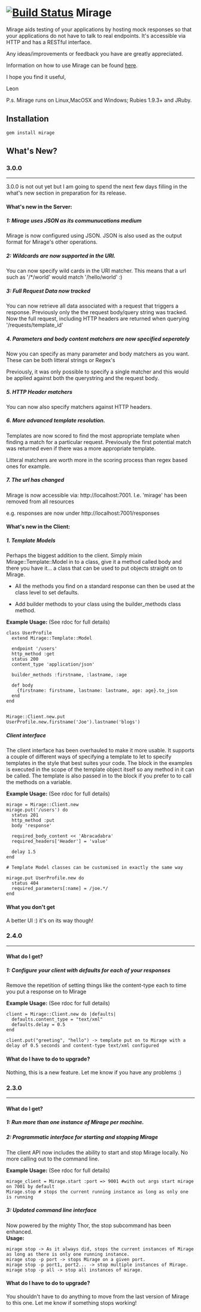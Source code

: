 [![Build Status](https://travis-ci.org/lashd/mirage.png)](https://travis-ci.org/lashd/mirage)
Mirage
======
Mirage aids testing of your applications by hosting mock responses so that your applications do not have to talk to real endpoints. It's accessible via HTTP and has a RESTful interface.    

Any ideas/improvements or feedback you have are greatly appreciated.  
  
Information on how to use Mirage can be found [here](https://github.com/lashd/mirage/wiki).  
  
I hope you find it useful,  

Leon

P.s. Mirage runs on Linux,MacOSX and Windows; Rubies 1.9.3+ and JRuby.

Installation
------------
    gem install mirage 
    
What's New?
-----------
### 3.0.0
------------------------------
3.0.0 is not out yet but I am going to spend the next few days filling in the what's new section in preparation for its release.
#### What's new in the Server:
##### 1: Mirage uses JSON as its communucations medium
Mirage is now configured using JSON. JSON is also used as the output format for Mirage's other operations.
##### 2: Wildcards are now supported in the URI.
You can now specify wild cards in the URI matcher. This means that a url such as '/*/world' would match '/hello/world' :)
##### 3: Full Request Data now tracked
You can now retrieve all data associated with a request that triggers a response. Previously only the the request body/query string was tracked.
Now the full request, including HTTP headers are returned when querying '/requests/template_id'

##### 4. Parameters and body content matchers are now specified seperately
Now you can specify as many parameter and body matchers as you want. These can be both litteral strings or Regex's
  
Previously, it was only possible to specify a single matcher and this would be applied against both the querystring and the request body.
##### 5. HTTP Header matchers
You can now also specify matchers against HTTP headers.
##### 6. More advanced template resolution.
Templates are now scored to find the most appropriate template when finding a match for a particular request. Previously the first potential match was returned even
if there was a more appropriate template.

Litteral matchers are worth more in the scoring process than regex based ones for example.
##### 7. The url has changed
Mirage is now accessible via: http://localhost:7001. I.e. 'mirage' has been removed from all resources 

e.g. responses are now under http://localhost:7001/responses
#### What's new in the Client:
##### 1. Template Models
Perhaps the biggest addition to the client. Simply mixin Mirage::Template::Model in to a class, give it a method called body and there you have it... a class that can be used to put objects straight on to Mirage.
 
* All the methods you find on a standard response can then be used at the class level to set defaults. 
 
* Add builder methods to your class using the builder_methods class method.
 
**Example Usage:** (See rdoc for full details)  

    class UserProfile
      extend Mirage::Template::Model
      
      endpoint '/users'
      http_method :get
      status 200
      content_type 'application/json'
      
      builder_methods :firstname, :lastname, :age
      
      def body
        {firstname: firstname, lastname: lastname, age: age}.to_json
      end
    end
    
    
    Mirage::Client.new.put UserProfile.new.firstname('Joe').lastname('blogs')
    
##### Client interface
The client interface has been overhauled to make it more usable. It supports a couple of different ways of specifying a template
to let to specify templates in the style that best suites your code. The block in the examples is executed in the scope of the template
object itself so any method in it can be called. The template is also passed in to the block if you prefer to to call the methods
on a variable.

**Example Usage:** (See rdoc for full details)  

    mirage = Mirage::Client.new
    mirage.put('/users') do
      status 201
      http_method :put
      body 'response'
      
      required_body_content << 'Abracadabra'
      required_headers['Header'] = 'value'
      
      delay 1.5
    end
    
    # Template Model classes can be customised in exactly the same way
    
    mirage.put UserProfile.new do
      status 404
      required_parameters[:name] = /joe.*/
    end
#### What you don't get
A better UI :) it's on its way though!

### 2.4.0
---------
#### What do I get?
##### 1: Configure your client with defaults for each of your responses
Remove the repetition of setting things like the content-type each to time you put a response on to Mirage

**Example Usage:** (See rdoc for full details)  

    client = Mirage::Client.new do |defaults|
      defaults.content_type = "text/xml"
      defaults.delay = 0.5
    end  
    
    client.put("greeting", "hello") -> template put on to Mirage with a delay of 0.5 seconds and content-type text/xml configured
#### What do I have to do to upgrade?
Nothing, this is a new feature. Let me know if you have any problems :)
    
    


### 2.3.0
---------
#### What do I get?
##### 1: Run more than one instance of Mirage per machine.
##### 2: Programmatic interface for starting and stopping Mirage
The client API now includes the ability to start and stop Mirage locally. No more calling out to the command line.  

**Example Usage:** (See rdoc for full details)  

    mirage_client = Mirage.start :port => 9001 #with out args start mirage on 7001 by default
    Mirage.stop # stops the current running instance as long as only one is running  
    
##### 3: Updated command line interface
Now powered by the mighty Thor, the stop subcommand has been enhanced.  
**Usage:**  

    mirage stop -> As it always did, stops the current instances of Mirage as long as there is only one running instance.  
    mirage stop -p port -> stops Mirage on a given port.    
    mirage stop -p port1, port2... -> stop multiple instances of Mirage.  
    mirage stop -p all -> stop all instances of mirage.  
#### What do I have to do to upgrade?
You shouldn't have to do anything to move from the last version of Mirage to this one. Let me know if something stops working!

